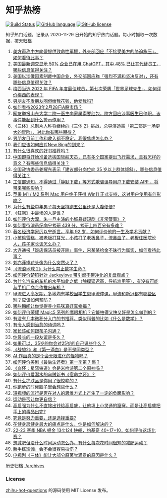 # 知乎热榜
[![Build Status](https://github.com/ToWeLong/zhihu-hot-questions/workflows/CI/badge.svg)](https://github.com/ToWeLong/zhihu-hot-questions/actions)
[![GitHub language](https://img.shields.io/badge/language-golang-orange.svg)](https://golang.org/)
[![GitHub license](https://img.shields.io/github/license/ToWeLong/zhihu-hot-questions)](https://github.com/ToWeLong/zhihu-hot-questions/blob/main/LICENSE)

知乎热门话题，记录从 2020-11-29 日开始的知乎热门话题。每小时抓取一次数据，按天[归档](./archives)

<!-- BEGIN -->

1. [美方声称中方向俄提供致命性军援，外交部回应「不接受美方的胁迫施压」，如何看待此事？](https://www.zhihu.com/question/586509470)
1. [美国最新调查显示 50% 企业已在用 ChatGPT，其中 48% 已让其代替员工，哪些信息值得关注？](https://www.zhihu.com/question/586508762)
1. [美国以涉俄因素制裁中国企业，外交部回应称「强烈不满和坚决反对」，还有哪些信息值得关注？](https://www.zhihu.com/question/586506457)
1. [梅西当选 2022 年 FIFA 年度最佳球员，第七次荣膺「世界足球先生」，如何评价梅西的表现？](https://www.zhihu.com/question/586631200)
1. [男朋友不发朋友圈但给我花钱，他爱我吗?](https://www.zhihu.com/question/585235996)
1. [如何看待2023年2月28日A股市场？](https://www.zhihu.com/question/586574903)
1. [网友举报山东大学二院一医生向家属索要红包，院方回应涉事医生已停职，该事件能起到什么警示作用？](https://www.zhihu.com/question/586569702)
1. [《三体》总制片人称将继续向《三体 2》挑战，总导演透露「第二部是一场更大的冒险」，对此你有哪些期待？](https://www.zhihu.com/question/585784464)
1. [男朋友目前工作和收入都不稳定，我很焦虑怎么办？](https://www.zhihu.com/question/585263032)
1. [我们应该如何应对New Bing的到来？](https://www.zhihu.com/question/584065414)
1. [有什么很喜欢的好书推荐吗？](https://www.zhihu.com/question/580352763)
1. [中国即将开始准备选拔国际航天员，已有多个国家提出飞行需求，具有怎样的意义？有哪些信息值得关注？](https://www.zhihu.com/question/586362225)
1. [全国政协委员姜耀东表示「建议部分岗位向 35 岁以上群体倾斜」，哪些信息值得关注？](https://www.zhihu.com/question/586538029)
1. [工信部通知，不得通过「静默下载」等方式欺骗误导用户下载安装 APP ，将带来哪些影响？](https://www.zhihu.com/question/586473551)
1. [苹果 M1 / M2 系列 Mac 用户终于获得 Win11 正式支持，这对用户使用有何影响？](https://www.zhihu.com/question/584560425)
1. [为什么有些中年男子每天坚持跑五公里还是大腹便便?](https://www.zhihu.com/question/457131875)
1. [《狂飙》中最惨的人是谁？](https://www.zhihu.com/question/586380821)
1. [如何评价大漠、朱一旦主演的小城悬疑短剧《非常警事》？](https://www.zhihu.com/question/586338954)
1. [如何看待演员纪向宁考研 439 分，考研上四百分有多难？](https://www.zhihu.com/question/585661658)
1. [著名经济学家厉以宁逝世，享年 92 岁，如何评价他的一生及学术贡献？](https://www.zhihu.com/question/586599552)
1. [小孩偷雪糕，被老板打耳光，小孩打了老板鼻子，流鼻血了，老板住医院讹人，孩子家长该怎么办？](https://www.zhihu.com/question/584927763)
1. [大连通报「饭店保洁员被开除」事件，宋某某拾金不昧行为属实，如何看待此事？](https://www.zhihu.com/question/586508788)
1. [刘亦菲捧花头像为什么突然火了？](https://www.zhihu.com/question/585431394)
1. [《流浪地球 2》为什么禁止数字生命？](https://www.zhihu.com/question/572471527)
1. [如何评价楚钧针对 Jackeylove 带引燃不带净化的复盘观点？](https://www.zhihu.com/question/586479678)
1. [为什么汽车的车机的水平如此之低（触摸延迟高，导航难用等），有没有可能与手机厂商合作推出车机？](https://www.zhihu.com/question/287282417)
1. [甲流进入高发期，多地均有学校因学生患甲流停课，甲流和新冠都有哪些区别？应该如何预防？](https://www.zhihu.com/question/586381009)
1. [哪些瞬间让你觉得养小猫咪真好真幸福？](https://www.zhihu.com/question/579040399)
1. [如何评价荣耀 Magic5 系列的鹰眼相机？它能拍得又快又好是怎么做到的？](https://www.zhihu.com/question/586594670)
1. [有没有几本微积分入门的书推荐，类似科普的比如《什么是数学》？](https://www.zhihu.com/question/21637926)
1. [有令人感到治愈的诗词吗？](https://www.zhihu.com/question/584986252)
1. [家长该如何跟孩子沟通？](https://www.zhihu.com/question/41034169)
1. [你最长的一段友谊是多久？](https://www.zhihu.com/question/586372446)
1. [如果可以，35岁的你会对25岁的自己说些什么？](https://www.zhihu.com/question/508559232)
1. [《战狼2》和《第一滴血》是不是同类型？](https://www.zhihu.com/question/63441664)
1. [AI 作画真的是个会无限进化的怪物吗？](https://www.zhihu.com/question/558398027)
1. [如何评价美剧《最后生还者》第一季第 7 集？](https://www.zhihu.com/question/586464813)
1. [《崩坏：星穹铁道》会是米哈游第二个原神吗？](https://www.zhihu.com/question/585809253)
1. [如何评价爱潜水的乌贼新书《宿命之环》？](https://www.zhihu.com/question/585994741)
1. [有什么护肤品是你用了很惊艳的？](https://www.zhihu.com/question/578090250)
1. [你跑步的时候脑子里会想些什么？](https://www.zhihu.com/question/585251660)
1. [短视频的流行是否在对人的思维方式上产生了一定的负面影响？](https://www.zhihu.com/question/577722862)
1. [运动是否让你更自信？](https://www.zhihu.com/question/585548727)
1. [高启强为什么不直接出钱给高启盛，让他填上小灵通的窟窿，而是让高启盛把手上的毒品出完?](https://www.zhihu.com/question/582590428)
1. [究竟是努力重要，还是选择重要?](https://www.zhihu.com/question/586452816)
1. [在健身房健身最大的痛点是什么，你是如何解决的？](https://www.zhihu.com/question/584673203)
1. [22-23 赛季 NBA 掘金 134:124 快船，约基奇 40+17+10，如何评价这场比赛？](https://www.zhihu.com/question/586469271)
1. [想减肥但没什么时间运动怎么办，有什么每次花时间很短的减肥运动？](https://www.zhihu.com/question/584115833)
1. [新手练瑜伽，会不会很容易拉伤？](https://www.zhihu.com/question/585259872)
1. [电视剧《三体》能让大部分原著党满意的原因是什么？](https://www.zhihu.com/question/584185176)

<!-- END -->

历史归档 [./archives](./archives)


### License
[zhihu-hot-questions](https://github.com/towelong/zhihu-hot-questions) 的源码使用 MIT License 发布。